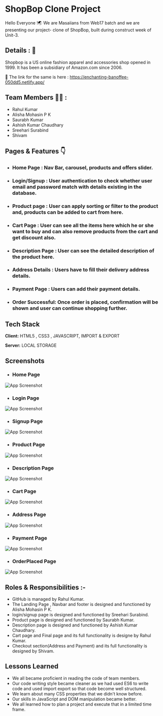 
# ShopBop Clone Project

Hello Everyone !🌏 We are Masaiians from Web17 batch and we are presenting our project- clone of ShopBop, built during construct week of Unit-3.


## Details : 🔭

Shopbop is a US online fashion apparel and accessories shop opened in 1999. It has been a subsidiary of Amazon.com since 2006.

🚀 The link for the same is here : https://enchanting-banoffee-050dd5.netlify.app/


## Team Members 👨‍💻 :

- Rahul Kumar
- Alisha Mohasin P K
- Saurabh Kumar
- Ashish Kumar Chaudhary
- Sreehari Surabind
-  Shivam


## Pages & Features 👇

 - ### Home Page : Nav Bar, carousel, products and offers slider.
 - ### Login/Signup : User authentication to check whether user email and password match with details existing in the database.
 - ### Product page : User can apply sorting or filter to the product and, products can be added to cart from here.
 - ### Cart Page : User can see all the items here which he or she want to buy and can also remove products from the cart and get discount also.
 - ### Description Page : User can see the detailed description of the product here.
 - ### Address Details : Users have to fill their delivery address details.
 - ### Payment Page : Users can add their payment details.
 - ### Order Successful: Once order is placed, confirmation will be shown and user can continue shopping further.
 


## Tech Stack

**Client:** HTML5 , CSS3 , JAVASCRIPT, IMPORT & EXPORT

**Server:** LOCAL STORAGE


## Screenshots
- ### Home Page
![App Screenshot](https://github.com/Rahul850kr/ShopBob-Clone-Project/blob/cart/Screenshots/home.png?raw=true)

- ### Login Page
![App Screenshot](https://github.com/Rahul850kr/ShopBob-Clone-Project/blob/cart/Screenshots/signIn.png?raw=true)

- ### Signup Page
![App Screenshot](https://github.com/Rahul850kr/ShopBob-Clone-Project/blob/cart/Screenshots/signup.png?raw=true)

- ### Product Page
![App Screenshot](https://github.com/Rahul850kr/ShopBob-Clone-Project/blob/cart/Screenshots/product.png?raw=true)

- ### Description Page
![App Screenshot](https://github.com/Rahul850kr/ShopBob-Clone-Project/blob/cart/Screenshots/Description.png?raw=true)

- ### Cart Page
![App Screenshot](https://github.com/Rahul850kr/ShopBob-Clone-Project/blob/cart/Screenshots/Cart.png?raw=true)

- ### Address Page
![App Screenshot](https://github.com/Rahul850kr/ShopBob-Clone-Project/blob/cart/Screenshots/Address.png?raw=true)

- ### Payment Page
![App Screenshot](https://github.com/Rahul850kr/ShopBob-Clone-Project/blob/cart/Screenshots/payment.png?raw=true)

- ### OrderPlaced Page
![App Screenshot](https://github.com/Rahul850kr/ShopBob-Clone-Project/blob/cart/Screenshots/end.png?raw=true)


## Roles & Responsibilities :-

- GitHub is managed by Rahul Kumar.
- The Landing Page , Navbar and footer is designed and functioned by Alisha Mohasin P K.
-  login/signup page is designed and functioned by Sreehari Surabind.
- Product page is designed and functioned by Saurabh Kumar.
- Description page is designed and functioned by Ashish Kumar Chaudhary.
- Cart page and Final page and its full functionality is designe by Rahul Kumar.
- Checkout section(Address and Payment) and its full functionality is designed by Shivam.





    
## Lessons Learned

- We all became proficient in reading the code of team members.
- Our code writing style became cleaner as we had used ES6 to write code and used import export so that code become well structured.
- We learn about many CSS properties that we didn't know before.
- Our skills in JavaScript and DOM manipulation became better.
- We all learned how to plan a project and execute that in a limited time frame.



